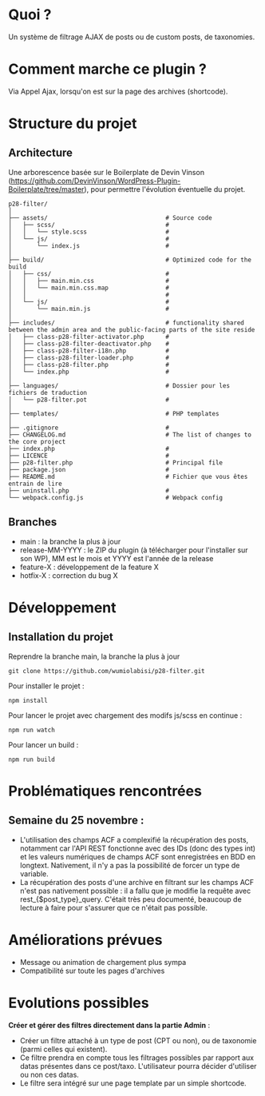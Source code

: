 # Quoi ?
Un système de filtrage AJAX de posts ou de custom posts, de taxonomies.

# Comment marche ce plugin ?
Via Appel Ajax, lorsqu'on est sur la page des archives (shortcode).


# Structure du projet
## Architecture 
Une arborescence basée sur le Boilerplate de Devin Vinson (https://github.com/DevinVinson/WordPress-Plugin-Boilerplate/tree/master), pour permettre l'évolution éventuelle du projet.
```
p28-filter/
│
├── assets/                                 # Source code
│   ├── scss/                               # 
│   │   └── style.scss                      # 
│   └── js/                                 #
│       └── index.js                        # 
│
├── build/                                  # Optimized code for the build
│   ├── css/                                # 
│   │   ├── main.min.css                    # 
│   │   └── main.min.css.map                #
│   │                                       # 
│   └── js/                                 #
│       └── main.min.js                     # 
│
├── includes/                               # functionality shared between the admin area and the public-facing parts of the site reside
│   ├── class-p28-filter-activator.php      # 
│   ├── class-p28-filter-deactivator.php    # 
│   ├── class-p28-filter-i18n.php           # 
│   ├── class-p28-filter-loader.php         # 
│   ├── class-p28-filter.php                # 
│   └── index.php                           # 
│
├── languages/                              # Dossier pour les fichiers de traduction
│   └── p28-filter.pot                      # 
│
├── templates/                              # PHP templates
│
├── .gitignore                              # 
├── CHANGELOG.md                            # The list of changes to the core project
├── index.php                               # 
├── LICENCE                                 # 
├── p28-filter.php                          # Principal file
├── package.json                            # 
├── README.md                               # Fichier que vous êtes entrain de lire
├── uninstall.php                           # 
└── webpack.config.js                       # Webpack config  
```
## Branches
* main : la branche la plus à jour
* release-MM-YYYY : le ZIP du plugin (à télécharger pour l'installer sur son WP), MM est le mois et YYYY est l'année de la release
* feature-X : développement de la feature X
* hotfix-X : correction du bug X 

# Développement
## Installation du projet
Reprendre la branche main, la branche la plus à jour
```
git clone https://github.com/wumiolabisi/p28-filter.git
```
Pour installer le projet :
```
npm install
```

Pour lancer le projet avec chargement des modifs js/scss en continue : 
```
npm run watch
```

Pour lancer un build :
```
npm run build
```

# Problématiques rencontrées
## Semaine du 25 novembre : 
   * L'utilisation des champs ACF a complexifié la récupération des posts, notamment car l'API REST fonctionne avec des IDs (donc des types int) et les valeurs numériques de champs ACF sont enregistrées en BDD en longtext. Nativement, il n'y a pas la possibilité de forcer un type de variable.
   * La récupération des posts d'une archive en filtrant sur les champs ACF n'est pas nativement possible : il a fallu que je modifie la requête avec rest_{$post_type}_query. C'était très peu documenté, beaucoup de lecture à faire pour s'assurer que ce n'était pas possible. 

# Améliorations prévues
* Message ou animation de chargement plus sympa
* Compatibilité sur toute les pages d'archives

# Evolutions possibles

**Créer et gérer des filtres directement dans la partie Admin** : 
* Créer un filtre attaché à un type de post (CPT ou non), ou de taxonomie (parmi celles qui existent).
* Ce filtre prendra en compte tous les filtrages possibles par rapport aux datas présentes dans ce post/taxo. L'utilisateur pourra décider d'utiliser ou non ces datas.
* Le filtre sera intégré sur une page template par un simple shortcode.